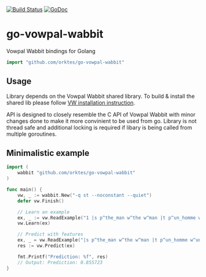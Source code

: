 [![Build Status](https://travis-ci.org/orktes/go-vowpal-wabbit.svg?branch=master)](https://travis-ci.org/orktes/go-vowpal-wabbit)
[![GoDoc](https://godoc.org/github.com/orktes/go-vowpal-wabbit?status.svg)](http://godoc.org/github.com/orktes/go-vowpal-wabbit)


# go-vowpal-wabbit
Vowpal Wabbit bindings for Golang

```go
import "github.com/orktes/go-vowpal-wabbit"
```

## Usage

Library depends on the Vowpal Wabbit shared library. To build & install the shared lib please follow [VW installation instruction](https://github.com/VowpalWabbit/vowpal_wabbit/wiki/Dependencies). 

API is designed to closely resemble the C API of Vowpal Wabbit with minor changes done to make it more convinient to be used from go. Library is not thread safe and additional locking is required if libary is being called from multiple goroutines.

## Minimalistic example

```go
import (
    wabbit "github.com/orktes/go-vowpal-wabbit"
)

func main() {
	vw, _ := wabbit.New("-q st --noconstant --quiet")
	defer vw.Finish()

	// Learn an example
	ex, _ := vw.ReadExample("1 |s p^the_man w^the w^man |t p^un_homme w^un w^homme")
	vw.Learn(ex)

	// Predict with features
	ex, _ = vw.ReadExample("|s p^the_man w^the w^man |t p^un_homme w^un w^homme")
	res := vw.Predict(ex)

	fmt.Printf("Prediction: %f", res)
	// Output: Prediction: 0.855723
}

```
